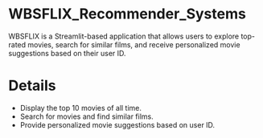 # WBSFLIX_Recommender_Systems

WBSFLIX is a Streamlit-based application that allows users to explore top-rated movies, search for similar films, and receive personalized movie suggestions based on their user ID.

# Details

- Display the top 10 movies of all time.
- Search for movies and find similar films.
- Provide personalized movie suggestions based on user ID.
